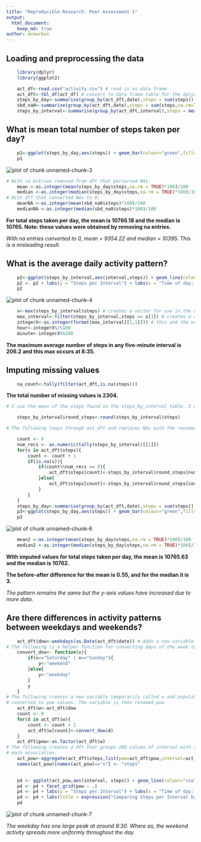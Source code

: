 ```yaml
---
title: "Reproducible Research: Peer Assessment 1"
output: 
  html_document:
    keep_md: true
author: dcmarkos   
---
```



## Loading and preprocessing the data


```r
    library(dplyr)
    library(ggplot2)
```


```r
    act_df<-read.csv("activity.csv") # read in as data frame
    act_dft<-tbl_df(act_df) # convert to data frame table for the dplyr operations
    steps_by_day<-summarise(group_by(act_dft,date),steps = sum(steps)) # This preserves NAs which will later be removed.
    sbd_na0<-summarise(group_by(act_dft,date),steps = sum(steps,na.rm=TRUE)) # This converts NAs to 0. Not a good idea. See below.
    steps_by_interval<-summarise(group_by(act_dft,interval),steps = mean(steps,na.rm=TRUE))
```

## What is mean total number of steps taken per day?

```r
    p1<-ggplot(steps_by_day,aes(steps)) + geom_bar(colour="green",fill="violetred4",binwidth=1000) + labs(y ="Count of Days")
    p1
```

![plot of chunk unnamed-chunk-3](figure/unnamed-chunk-3-1.png) 

```r
# With na entries removed from dft that perserved NAs:
    mean <-as.integer(mean(steps_by_day$steps,na.rm = TRUE)*100)/100
    median <-as.integer(median(steps_by_day$steps,na.rm = TRUE)*100)/100
# With dtf that converted NAs to 0:
    meanNA <-as.integer(mean(sbd_na0$steps)*100)/100
    medianNA <-as.integer(median(sbd_na0$steps)*100)/100
```
**For total steps taken per day, the mean is 10766.18 and the median is 10765. Note: these values were obtained by removing na entries.**

*With na entries converted to 0, mean = 9354.22 and median = 10395. This is a misleading result.*

## What is the average daily activity pattern?

```r
    p2<-ggplot(steps_by_interval,aes(interval,steps)) + geom_line(colour="violetred4")
    p2 <- p2 + labs(y = "Steps per Interval") + labs(x = "Time of day: Military time")
    p2
```

![plot of chunk unnamed-chunk-4](figure/unnamed-chunk-4-1.png) 

```r
    x<-max(steps_by_interval$steps) # creates a vector for use in the next line
    max_interval<-filter(steps_by_interval,steps == x[1]) # creates a one-line data frame with the interval where the max occurs
    integerX<-as.integer(format(max_interval[[1,1]])) # this and the next two lines are used to format the time of the interval
    hour<-integerX%/%100
    minute<-integerX%%100
```
**The maximum average number of steps in any five-minute interval is 206.2 
and this max occurs at 8:35.**

## Imputing missing values


```r
    na_count<-tally(filter(act_dft,is.na(steps)))
```
**The total number of missing values is 2304.**


```r
# I use the mean of the steps found in the steps_by_interval table. I add a variable round_steps based on the existing steps. variable

    steps_by_interval$round_steps<-round(steps_by_interval$steps)

# The following loops through act_dft and replaces NAs with the rounded averages from the steps_by_interval dft.    

    count <- 0
    num_recs <- as.numeric(tally(steps_by_interval)[[1]])
    for(s in act_dft$steps){
        count <- count + 1
        if(is.na(s)){
            if(count%%num_recs == 0){
                act_dft$steps[count]<-steps_by_interval$round_steps[num_recs]  
            }else{
                act_dft$steps[count]<-steps_by_interval$round_steps[count%%num_recs]
            }
        }
    }
    steps_by_day<-summarise(group_by(act_dft,date),steps = sum(steps)) # Recreates this dft with the filled values
    p3<-ggplot(steps_by_day,aes(steps)) + geom_bar(colour="green",fill="violetred4",binwidth=1000) + labs(y ="Count of Days")
    p3
```

![plot of chunk unnamed-chunk-6](figure/unnamed-chunk-6-1.png) 

```r
    mean2 <-as.integer(mean(steps_by_day$steps,na.rm = TRUE)*100)/100
    median2 <-as.integer(median(steps_by_day$steps,na.rm = TRUE)*100)/100    
```
**With imputed values for total steps taken per day, the mean is 10765.63 and the median is 10762.**

**The before-after difference for the mean is  0.55, and for the median it is 3.**

*The pattern remains the same but the y-axis values have increased due to more data.*



## Are there differences in activity patterns between weekdays and weekends?


```r
    act_dft$dow<-weekdays(as.Date(act_dft$date)) # Adds a new variable to act_dft with the values "Monday" to "Sunday"
# The following is a helper function for converting days of the week to the part of the week: "weekday" or "weekend"
    convert_dow<- function(x){
        if(x=="Saturday" | x=="Sunday"){
            y<-"weekend"
        }else{
            y<-"weekday"
        }
        y
    }
# The following creates a new variable temporarily called w and populates it with the dow values which are then 
# converted to pow values. The variable is then renamed pow
    act_dft$w<-act_dft$dow
    count <- 0
    for(d in act_dft$w){
        count <- count + 1
        act_dft$w[count]<-convert_dow(d)
    }
    act_dft$pow<-as.factor(act_dft$w)
# The following creates a dft that groups 288 values of interval with the 2 values of pow and takes the mean of 
# each association.
    act_pow<-aggregate(act_dft$steps,list(pow=act_dft$pow,interval=act_dft$interval),mean)
    names(act_pow)[names(act_pow)=="x"] <- "steps"
    

    p4 <- ggplot(act_pow,aes(interval, steps)) + geom_line(colour="violetred4") 
    p4 <- p4 + facet_grid(pow ~ .) 
    p4 <- p4 + labs(y = "Steps per Interval") + labs(x = "Time of day: Military time")
    p4 <- p4 + labs(title = expression("Comparing Steps per Interval by Part of Week"))
    p4
```

![plot of chunk unnamed-chunk-7](figure/unnamed-chunk-7-1.png) 

*The weekday has one large peak at around 8:30. Where as, the weekend activity spreads more uniformly throughout the day.*



